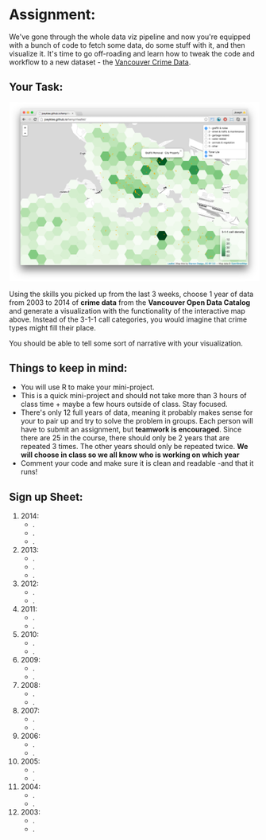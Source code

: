 # Assignment:

We've gone through the whole data viz pipeline and now you're equipped with a bunch of code to fetch some data, do some stuff with it, and then visualize it. It's time to go off-roading and learn how to tweak the code and workflow to a new dataset - the [Vancouver Crime Data](http://data.vancouver.ca/datacatalogue/crime-data-details.htm). 

## Your Task:

![](assets/img2/rleaflet-final.png)

Using the skills you picked up from the last 3 weeks, choose 1 year of data from 2003 to 2014 of **crime data** from the **Vancouver Open Data Catalog** and generate a visualization with the functionality of the interactive map above. Instead of the 3-1-1 call categories, you would imagine that crime types might fill their place. 

You should be able to tell some sort of narrative with your visualization. 

## Things to keep in mind:

* You will use R to make your mini-project.
* This is a quick mini-project and should not take more than 3 hours of class time + maybe a few hours outside of class. Stay focused.
* There's only 12 full years of data, meaning it probably makes sense for your to pair up and try to solve the problem in groups. Each person will have to submit an assignment, but **teamwork is encouraged**. Since there are 25 in the course, there should only be 2 years that are repeated 3 times. The other years should only be repeated twice. **We will choose in class so we all know who is working on which year**
* Comment your code and make sure it is clean and readable -and that it runs! 

## Sign up Sheet:

1. 2014:
	* .
	* .
	* . 
2. 2013:
	* .
	* .
	* .
3. 2012:
	* .
	* .
4. 2011:
	* .
	* .
5. 2010:
	* .
	* .
6. 2009:
	* .
	* .
7. 2008:
	* .
	* .
8. 2007:
	* .
	* .
9. 2006:
	* .
	* .
10. 2005:
	* .
	* .
11. 2004:
	* .
	* .
12. 2003:
	* .
	* .

<!--https://www.ostraining.com/blog/coding/github-pages/-->




<!--# Assignment:

We've gone through the whole data viz pipeline and now you're equipped with a bunch of code to fetch some data, do some stuff with it, and then visualize it. It's time to go off-roading and learn how to tweak the code and workflow to the other 11 months of data. 

## Your Task:

Using the skills you picked up from the last 3 weeks, choose 1 month of data from 2014 of **3-1-1 data** and generate a visualization / series of visualizations showing aspects of the data. 

You should be able to tell some sort of narrative with your visualization-->